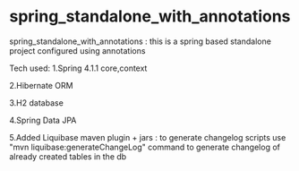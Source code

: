 # spring_standalone_with_annotations

spring_standalone_with_annotations : this is a spring based standalone project configured using annotations

Tech used:
1.Spring 4.1.1 core,context

2.Hibernate ORM

3.H2 database

4.Spring Data JPA

5.Added Liquibase maven plugin + jars : to generate changelog scripts
use "mvn liquibase:generateChangeLog" command to generate changelog of already created tables in the db
